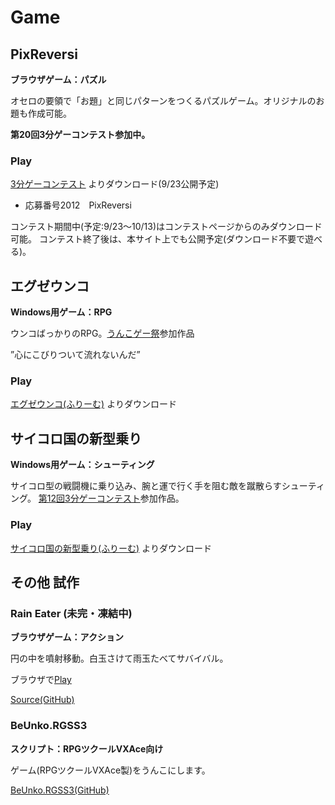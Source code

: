 # Game

## PixReversi
**ブラウザゲーム：パズル**

オセロの要領で「お題」と同じパターンをつくるパズルゲーム。オリジナルのお題も作成可能。

**第20回3分ゲーコンテスト参加中。**

### Play
[3分ゲーコンテスト](http://3punge.jp) よりダウンロード(9/23公開予定)

 - 応募番号2012　PixReversi


コンテスト期間中(予定:9/23～10/13)はコンテストページからのみダウンロード可能。
コンテスト終了後は、本サイト上でも公開予定(ダウンロード不要で遊べる)。

## エグゼウンコ
**Windows用ゲーム：RPG**


ウンコばっかりのRPG。[うんこゲー祭](http://unkomatsuri.webcrow.jp/)参加作品

”心にこびりついて流れないんだ”

### Play
[エグゼウンコ(ふりーむ)](http://www.freem.ne.jp/win/game/6814) よりダウンロード

## サイコロ国の新型乗り
**Windows用ゲーム：シューティング**

サイコロ型の戦闘機に乗り込み、腕と運で行く手を阻む敵を蹴散らすシューティング。
[第12回3分ゲーコンテスト](http://3pgmatome.web.fc2.com/#a12)参加作品。

### Play

[サイコロ国の新型乗り(ふりーむ)](http://www.freem.ne.jp/win/game/1297) よりダウンロード

## その他 試作
### Rain Eater (未完・凍結中)
**ブラウザゲーム：アクション**

円の中を噴射移動。白玉さけて雨玉たべてサバイバル。

ブラウザで[Play](http://chunkof.github.io/rain_eater/)

[Source(GitHub)](https://github.com/chunkof/rain_eater)

### BeUnko.RGSS3
**スクリプト：RPGツクールVXAce向け**

ゲーム(RPGツクールVXAce製)をうんこにします。

[BeUnko.RGSS3(GitHub)](https://github.com/chunkof/BeUnko.RGSS3)
